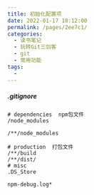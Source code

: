 ```yaml
---
title: 初始化配置项
date: 2022-01-17 18:12:00
permalink: /pages/2ee7c1/
categories:
  - 读书笔记
  - 玩转Git三剑客
  - git
  - 常用功能
tags:
  - 
---
```

##### .gitignore

```
# dependencies  npm包文件
/node_modules

/**/node_modules

# production  打包文件
/**/build
/**/dist/
# misc
.DS_Store

npm-debug.log*
```

